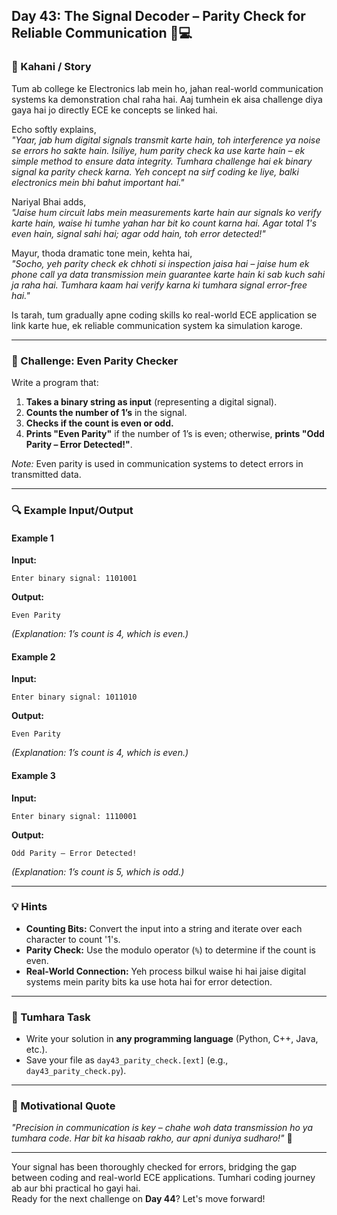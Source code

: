 ## **Day 43: The Signal Decoder – Parity Check for Reliable Communication** 📡💻

### **📜 Kahani / Story**  
Tum ab college ke Electronics lab mein ho, jahan real-world communication systems ka demonstration chal raha hai. Aaj tumhein ek aisa challenge diya gaya hai jo directly ECE ke concepts se linked hai.  
 
Echo softly explains,  
*"Yaar, jab hum digital signals transmit karte hain, toh interference ya noise se errors ho sakte hain. Isiliye, hum parity check ka use karte hain – ek simple method to ensure data integrity. Tumhara challenge hai ek binary signal ka parity check karna. Yeh concept na sirf coding ke liye, balki electronics mein bhi bahut important hai."*  

Nariyal Bhai adds,  
*"Jaise hum circuit labs mein measurements karte hain aur signals ko verify karte hain, waise hi tumhe yahan har bit ko count karna hai. Agar total 1's even hain, signal sahi hai; agar odd hain, toh error detected!"*  

Mayur, thoda dramatic tone mein, kehta hai,  
*"Socho, yeh parity check ek chhoti si inspection jaisa hai – jaise hum ek phone call ya data transmission mein guarantee karte hain ki sab kuch sahi ja raha hai. Tumhara kaam hai verify karna ki tumhara signal error-free hai."*  

Is tarah, tum gradually apne coding skills ko real-world ECE application se link karte hue, ek reliable communication system ka simulation karoge.

---

### **🎯 Challenge: Even Parity Checker**  
Write a program that:  
1. **Takes a binary string as input** (representing a digital signal).  
2. **Counts the number of 1’s** in the signal.  
3. **Checks if the count is even or odd.**  
4. **Prints "Even Parity"** if the number of 1’s is even; otherwise, **prints "Odd Parity – Error Detected!"**.

*Note:* Even parity is used in communication systems to detect errors in transmitted data.

---

### **🔍 Example Input/Output**

#### **Example 1**  
**Input:**  
```
Enter binary signal: 1101001
```  
**Output:**  
```
Even Parity
```  
*(Explanation: 1’s count is 4, which is even.)*

#### **Example 2**  
**Input:**  
```
Enter binary signal: 1011010
```  
**Output:**  
```
Even Parity
```  
*(Explanation: 1’s count is 4, which is even.)*

#### **Example 3**  
**Input:**  
```
Enter binary signal: 1110001
```  
**Output:**  
```
Odd Parity – Error Detected!
```  
*(Explanation: 1’s count is 5, which is odd.)*

---

### **💡 Hints**  
- **Counting Bits:** Convert the input into a string and iterate over each character to count '1's.  
- **Parity Check:** Use the modulo operator (`%`) to determine if the count is even.  
- **Real-World Connection:** Yeh process bilkul waise hi hai jaise digital systems mein parity bits ka use hota hai for error detection.

---

### **📝 Tumhara Task**  
- Write your solution in **any programming language** (Python, C++, Java, etc.).  
- Save your file as `day43_parity_check.[ext]` (e.g., `day43_parity_check.py`).

---

### **🌟 Motivational Quote**  
*"Precision in communication is key – chahe woh data transmission ho ya tumhara code. Har bit ka hisaab rakho, aur apni duniya sudharo!"* 🚀

---

Your signal has been thoroughly checked for errors, bridging the gap between coding and real-world ECE applications. Tumhari coding journey ab aur bhi practical ho gayi hai.  
Ready for the next challenge on **Day 44**? Let's move forward!